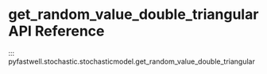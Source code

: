 # get_random_value_double_triangular API Reference

::: pyfastwell.stochastic.stochasticmodel.get_random_value_double_triangular

